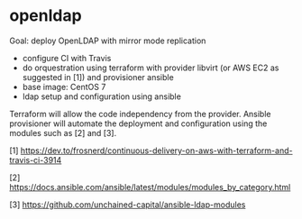 # openldap

Goal: deploy OpenLDAP with mirror mode replication

- configure CI with Travis
- do orquestration using terraform with provider libvirt (or AWS EC2 as suggested in [1]) and provisioner ansible
- base image: CentOS 7
- ldap setup and configuration using ansible

Terraform will allow the code independency from the provider. Ansible provisioner will automate the deployment and configuration using the modules such as [2] and [3].

[1] https://dev.to/frosnerd/continuous-delivery-on-aws-with-terraform-and-travis-ci-3914

[2] https://docs.ansible.com/ansible/latest/modules/modules_by_category.html

[3] https://github.com/unchained-capital/ansible-ldap-modules
